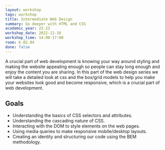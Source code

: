 ```yaml
---
layout: workshop
tags: workshop
title: Intermediate Web Design
summary: Go deeper with HTML and CSS
academic_year: 22-23
workshop_date: 2022-11-16
workshop_time: 14:00-17:00
room: K.02.04
done: false
---
```


A crucial part of web development is knowing your way around styling and making the website appealing enough so people can stay long enough and enjoy the content you are sharing. In this part of the web design series we will take a detailed look at css and the box/grid models to help you make your websites look good and become responsive, which is a crucial part of web development.

## Goals

- Understanding the basics of CSS selectors and attributes.
- Understanding the cascading nature of CSS.
- Interacting with the DOM to style elements on the web pages.
- Using media queries to make responsive mobile/desktop layouts.
- Creating an identity and structuring our code using the BEM methodology.